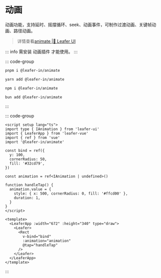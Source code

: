 # 动画
动画功能，支持延时、摇摆循环、seek、动画事件，可制作过渡动画、关键帧动画、路径动画。
> 详情查看[animate |🌿 Leafer UI](https://www.leaferjs.com/ui/guide/plugin/animate.html)

::: info
需安装 动画插件 才能使用。
:::

::: code-group

```bash [pnpm]
pnpm i @leafer-in/animate
```

```bash [yarn]
yarn add @leafer-in/animate
```

```bash [npm]
npm i @leafer-in/animate
```

```bash [bun]
bun add @leafer-in/animate
```

:::

<AnimateExample />

::: code-group

```vue [App.vue]
<script setup lang="ts">
import type { IAnimation } from 'leafer-ui'
import { LeaferApp } from 'leafer-vue'
import { ref } from 'vue'
import '@leafer-in/animate'

const bind = ref({
  y: 100,
  cornerRadius: 50,
  fill: '#32cd79',
})

const animation = ref<IAnimation | undefined>()

function handleTap() {
  animation.value = {
    style: { x: 500, cornerRadius: 0, fill: '#ffcd00' },
    duration: 1,
  }
}
</script>

<template>
  <LeaferApp :width="672" :height="340" type="draw">
    <Leafer>
      <Rect
        v-bind="bind"
        :animation="animation"
        @tap="handleTap"
      />
    </Leafer>
  </LeaferApp>
</template>
```
:::
